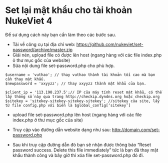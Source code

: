# Set lại mật khẩu cho tài khoản NukeViet 4

Để sư dụng cách này bạn cần làm theo các bước sau.

- Tải về công cụ tại địa chỉ web: https://github.com/nukeviet/set-password/archive/master.zip
- Giải nén, upload file có được lên host (ngang hàng với các file index.php ỏ thư mục gốc của website)
- Sửa nội dung file set-password.php cho phù hợp.
```
$username = 'vuthao'; // thay vuthao thành tài khoản tối cao mà bạn cần thay mật khẩu.
$newpassword = 'xxyyzz'; // thay xxyyzz thành mật khẩu của bạn.

$client_ip = '113.190.237.5';// IP của máy tính reset mật khẩu, có thể lấy thông số này qua trang http://checkip.dyndns.org hoặc checkip.org
$sitekey = 'sitekey-sitekey-sitekey-sitekey'; //sitekey của site, lấy từ file config.php với biến là $global_config[‘sitekey’]
```
- upload file set-password.php lên host (ngang hàng với các file index.php ở thư mục gốc của site)

- Truy cập vào đường dẫn website dạng như sau: http://domain.com/set-password.php

- Sau khi truy cập đường dẫn đó bạn sẽ nhận được thông báo “Reset password success. Delete this file immediately” tức là bạn đã thay mật khẩu thành công và bây giờ thì xóa file set-password.php đó đi.

